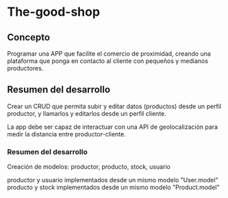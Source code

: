 # The-good-shop


## Concepto

Programar una APP que facilite el comercio de proximidad, creando una plataforma que ponga en contacto al cliente con pequeños y medianos productores.


## Resumen del desarrollo

Crear un CRUD que permita subir y editar datos (productos) desde un perfil productor, y llamarlos y editarlos desde un perfil cliente.

La app debe ser capaz de interactuar con una API de geolocalización para medir la distancia entre productor-cliente.


### Resumen del desarrollo

Creación de modelos: productor, producto, stock, usuario

productor y usuario implementados desde un mismo modelo "User.model"
producto y stock implementados desde un mismo modelo "Product.model"